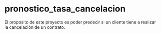# pronostico_tasa_cancelacion
El propósito de este proyecto es poder predecir si un cliente tiene a realizar la cancelación de un contrato.
